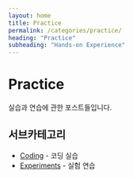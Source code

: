 ```yaml
---
layout: home
title: Practice
permalink: /categories/practice/
heading: "Practice"
subheading: "Hands-on Experience"
---
```


# Practice

실습과 연습에 관한 포스트들입니다.

## 서브카테고리
- [Coding](/categories/practice/coding/) - 코딩 실습
- [Experiments](/categories/practice/experiments/) - 실험 연습